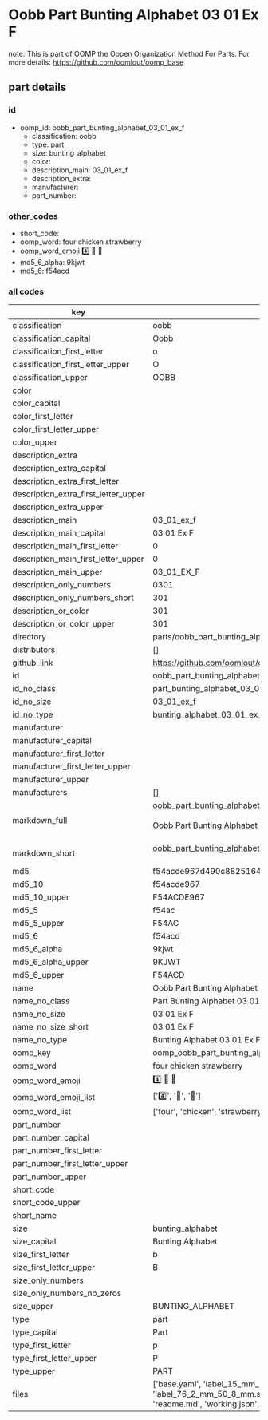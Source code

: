 # Oobb Part Bunting Alphabet 03 01 Ex F  

note: This is part of OOMP the Oopen Organization Method For Parts. For more details: https://github.com/oomlout/oomp_base

##  part details





### id
* oomp_id: oobb_part_bunting_alphabet_03_01_ex_f
  * classification: oobb
  * type: part
  * size: bunting_alphabet
  * color: 
  * description_main: 03_01_ex_f
  * description_extra: 
  * manufacturer: 
  * part_number: 

### other_codes
* short_code: 
* oomp_word: four chicken strawberry
* oomp_word_emoji :four: :chicken: :strawberry:
* md5_6_alpha: 9kjwt
* md5_6: f54acd

### all codes 
| key | value |  
| --- | --- |  
| classification | oobb |  
| classification_capital | Oobb |  
| classification_first_letter | o |  
| classification_first_letter_upper | O |  
| classification_upper | OOBB |  
| color |  |  
| color_capital |  |  
| color_first_letter |  |  
| color_first_letter_upper |  |  
| color_upper |  |  
| description_extra |  |  
| description_extra_capital |  |  
| description_extra_first_letter |  |  
| description_extra_first_letter_upper |  |  
| description_extra_upper |  |  
| description_main | 03_01_ex_f |  
| description_main_capital | 03 01 Ex F |  
| description_main_first_letter | 0 |  
| description_main_first_letter_upper | 0 |  
| description_main_upper | 03_01_EX_F |  
| description_only_numbers | 0301 |  
| description_only_numbers_short | 301 |  
| description_or_color | 301 |  
| description_or_color_upper | 301 |  
| directory | parts/oobb_part_bunting_alphabet_03_01_ex_f |  
| distributors | [] |  
| github_link | https://github.com/oomlout/oomlout_oomp_part_src/tree/main/parts/oobb_part_bunting_alphabet_03_01_ex_f/working |  
| id | oobb_part_bunting_alphabet_03_01_ex_f |  
| id_no_class | part_bunting_alphabet_03_01_ex_f |  
| id_no_size | 03_01_ex_f |  
| id_no_type | bunting_alphabet_03_01_ex_f |  
| manufacturer |  |  
| manufacturer_capital |  |  
| manufacturer_first_letter |  |  
| manufacturer_first_letter_upper |  |  
| manufacturer_upper |  |  
| manufacturers | [] |  
| markdown_full | [oobb_part_bunting_alphabet_03_01_ex_f](https://github.com/oomlout/oomlout_oomp_part_src/tree/main/parts/oobb_part_bunting_alphabet_03_01_ex_f/working)<br>[](https://github.com/oomlout/oomlout_oomp_part_src/tree/main/parts/oobb_part_bunting_alphabet_03_01_ex_f/working)<br>[Oobb Part Bunting Alphabet 03 01 Ex F](https://github.com/oomlout/oomlout_oomp_part_src/tree/main/parts/oobb_part_bunting_alphabet_03_01_ex_f/working)<br><br> |  
| markdown_short | [oobb_part_bunting_alphabet_03_01_ex_f](https://github.com/oomlout/oomlout_oomp_part_src/tree/main/parts/oobb_part_bunting_alphabet_03_01_ex_f/working)<br><br> |  
| md5 | f54acde967d490c8825164574204a772 |  
| md5_10 | f54acde967 |  
| md5_10_upper | F54ACDE967 |  
| md5_5 | f54ac |  
| md5_5_upper | F54AC |  
| md5_6 | f54acd |  
| md5_6_alpha | 9kjwt |  
| md5_6_alpha_upper | 9KJWT |  
| md5_6_upper | F54ACD |  
| name | Oobb Part Bunting Alphabet 03 01 Ex F |  
| name_no_class | Part Bunting Alphabet 03 01 Ex F |  
| name_no_size | 03 01 Ex F |  
| name_no_size_short | 03 01 Ex F |  
| name_no_type | Bunting Alphabet 03 01 Ex F |  
| oomp_key | oomp_oobb_part_bunting_alphabet_03_01_ex_f |  
| oomp_word | four chicken strawberry |  
| oomp_word_emoji | :four: :chicken: :strawberry: |  
| oomp_word_emoji_list | [':four:', ':chicken:', ':strawberry:'] |  
| oomp_word_list | ['four', 'chicken', 'strawberry'] |  
| part_number |  |  
| part_number_capital |  |  
| part_number_first_letter |  |  
| part_number_first_letter_upper |  |  
| part_number_upper |  |  
| short_code |  |  
| short_code_upper |  |  
| short_name |  |  
| size | bunting_alphabet |  
| size_capital | Bunting Alphabet |  
| size_first_letter | b |  
| size_first_letter_upper | B |  
| size_only_numbers |  |  
| size_only_numbers_no_zeros |  |  
| size_upper | BUNTING_ALPHABET |  
| type | part |  
| type_capital | Part |  
| type_first_letter | p |  
| type_first_letter_upper | P |  
| type_upper | PART |  
| files | ['base.yaml', 'label_15_mm_30_mm.pdf', 'label_15_mm_30_mm.svg', 'label_76_2_mm_50_8_mm.pdf', 'label_76_2_mm_50_8_mm.svg', 'label_oomlout_76_2_mm_50_8_mm.pdf', 'label_oomlout_76_2_mm_50_8_mm.svg', 'readme.md', 'working.json', 'working.yaml'] |  
